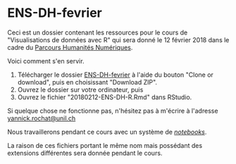 # ENS-DH-fevrier
Ceci est un dossier contenant les ressources pour le cours de "Visualisations de données avec R" qui sera donné le 12 février 2018 dans le cadre du [Parcours Humanités Numériques](https://www.facebook.com/phnens/photos/a.537612056631303.1073741828.537604699965372/570158210043354/?type=3&theater).

Voici comment s'en servir.

1. Télécharger le dossier [ENS-DH-fevrier](https://github.com/yrochat/ENS-DH-fevrier) à l'aide du bouton "Clone or download", puis en choisissant "Download ZIP".
2. Ouvrez le dossier sur votre ordinateur, puis
3. Ouvrez le fichier "20180212-ENS-DH-R.Rmd" dans RStudio.

Si quelque chose ne fonctionne pas, n'hésitez pas à m'écrire à l'adresse yannick.rochat@unil.ch

Nous travaillerons pendant ce cours avec un système de [*notebooks*](https://en.wikipedia.org/wiki/Notebook_interface).

La raison de ces fichiers portant le même nom mais possédant des extensions différentes sera donnée pendant le cours.
